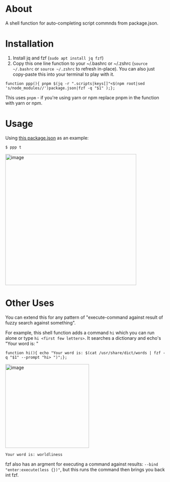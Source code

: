# About

A shell function for auto-completing script commnds from package.json.

# Installation

1. Install jq and fzf (`sudo apt install jq fzf`)
2. Copy this one line function to your ~/.bashrc or ~/.zshrc (`source ~/.bashrc` or `source ~/.zshrc` to refresh in-place).
   You can also just copy-paste this into your terminal to play with it.

```shell
function ppp(){ pnpm $(jq -r ".scripts|keys[]"<$(npm root|sed 's/node_modules//')package.json|fzf -q "$1" );};
```
This uses `pnpm` - if you're using yarn or npm replace pnpm in the function with yarn or npm.

# Usage

Using [this package.json](https://github.com/0xProject/tools/blob/development/package.json) as an example:

```shell
$ ppp t
```

<img width="410" alt="image" src="https://user-images.githubusercontent.com/84268/217463783-8f0c5b39-624a-443f-ae9b-082997030ee4.png">

# Other Uses

You can extend this for any pattern of "execute-command against result of fuzzy search against something".

For example, this shell function adds a command `hi` which you can run alone or type `hi <first few letters>`. It searches a dictionary and echo's "Your word is: <word>"

```shell
function hi(){ echo "Your word is: $(cat /usr/share/dict/words | fzf -q "$1" --prompt "hi> ")";};
```

 <img width="262" alt="image" src="https://user-images.githubusercontent.com/84268/217465082-9dac39cd-7b0b-4f3b-9bce-03b5b5968216.png">

```shell
Your word is: worldliness
```

fzf also has an argment for executing a command against results: `--bind "enter:execute(less {})"`, but this runs the command then brings you back int fzf.
